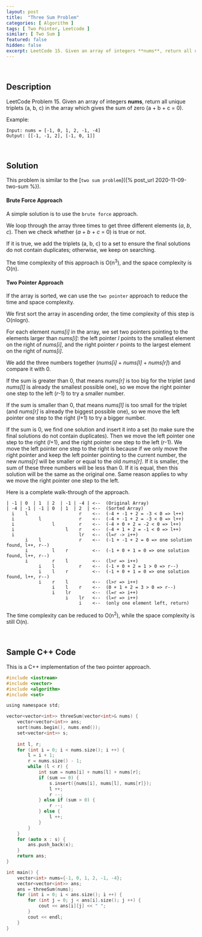```yaml
---
layout: post
title:  "Three Sum Problem"
categories: [ Algorithm ]
tags: [ Two Pointer, Leetcode ]
similar: [ Two Sum ]
featured: false
hidden: false
excerpt: LeetCode 15. Given an array of integers **nums**, return all unique triplets (a, b, c) in the array which gives the sum of zero (a + b + c = 0).
---
```


<br />

## Description

LeetCode Problem 15. Given an array of integers **nums**, return all unique triplets (a, b, c) in the array which gives the sum of zero (a + b + c = 0).

Example: 
```
Input: nums = [-1, 0, 1, 2, -1, -4]
Output: [[-1, -1, 2], [-1, 0, 1]]
```

<br />

## Solution

This problem is similar to the [`two sum problem`]({% post_url 2020-11-09-two-sum %}).


#### Brute Force Approach

A simple solution is to use the `brute force` approach. 

We loop through the array three times to get three different elements (*a*, *b*, *c*). Then we check whether (*a* + *b* + *c* = 0) is 
true or not.

If it is true, we add the triplets (a, b, c) to a set to ensure the final solutions do not contain duplicates; otherwise, we keep on searching.

The time complexity of this approach is O(n<sup>3</sup>), 
and the space complexity is O(n).

#### Two Pointer Approach

If the array is sorted, we can use the `two pointer` approach to reduce the time and space complexity. 

We first sort the array in ascending order, the time complexity of this step is O(nlogn).

For each element *nums[i]* in the array, we set two pointers pointing to the elements larger than *nums[i]*: the left pointer *l* points to 
the smallest element on the right of *nums[i]*, and the right pointer *r* points to the largest element on the right of *nums[i]*.

We add the three numbers together (*nums[i]* + *nums[l]* + *nums[r]*) and compare it with 0.

If the sum is greater than 0, that means *nums[r]* is too big for the triplet (and *nums[l]* is already the smallest possible one), so 
we move the right pointer one step to the left (*r*-1) to try a smaller number.

If the sum is smaller than 0, that means *nums[l]* is too small for the triplet (and *nums[r]* is already the biggest possible one), so 
we move the left pointer one step to the right (*l*+1) to try a bigger number.

If the sum is 0, we find one solution and insert it into a set (to make sure the final solutions do not contain duplicates). Then we move the 
left pointer one step to the right (*l*+1), and the right pointer one step to the left (*r*-1). We move the left pointer one step to the right is 
because if we only move the right pointer and keep the left pointer pointing to the current number, 
the new *nums[r]* will be smaller or equal to the old *nums[r]*. If it is smaller, the sum of these three numbers will be less than 0. 
If it is equal, then this solution will be the same as the original one. Same reason applies to why we move the right pointer one step to the left.

Here is a complete walk-through of the approach.
```
| -1 | 0  | 1  | 2  | -1 | -4 | <--  (Original Array)
| -4 | -1 | -1 | 0  | 1  | 2  | <--  (Sorted Array)
  i    l                   r    <--  (-4 + -1 + 2 = -3 < 0 => l++)
  i         l              r    <--  (-4 + -1 + 2 = -3 < 0 => l++)
  i              l         r    <--  (-4 + 0 + 2 = -2 < 0 => l++)
  i                   l    r    <--  (-4 + 1 + 2 = -1 < 0 => l++)
  i                        lr   <--  (l=r -> i++)
       i    l              r    <--  (-1 + -1 + 2 = 0 => one solution found, l++, r--)
       i         l    r         <--  (-1 + 0 + 1 = 0 => one solution found, l++, r--)
       i         r    l         <--  (l>r => i++)
            i    l         r    <--  (-1 + 0 + 2 = 1 > 0 => r--)
            i    l    r         <--  (-1 + 0 + 1 = 0 => one solution found, l++, r--)
            i    r    l         <--  (l>r => i++)
                 i    l    r    <--  (0 + 1 + 2 = 3 > 0 => r--)
                 i    lr        <--  (l=r => i++)
                      i    lr   <--  (l=r => i++)
                           i    <--  (only one element left, return)
```


The time complexity can be reduced to O(n<sup>2</sup>), while the 
space complexity is still O(n).

<br />

## Sample C++ Code

This is a C++ implementation of the two pointer approach.

```c
#include <iostream>
#include <vector>
#include <algorithm>
#include <set>

using namespace std;

vector<vector<int>> threeSum(vector<int>& nums) {
    vector<vector<int>> ans;
    sort(nums.begin(), nums.end());
    set<vector<int>> s;
    
    int l, r;
    for (int i = 0; i < nums.size(); i ++) {
        l = i + 1; 
        r = nums.size() - 1;
        while (l < r) {
            int sum = nums[i] + nums[l] + nums[r];
            if (sum == 0) {
                s.insert({nums[i], nums[l], nums[r]});
                l ++;
                r --;
            } else if (sum > 0) {
                r --;
            } else {
                l ++;
            }
        }
    }
    for (auto x : s) {
        ans.push_back(x);
    }
    return ans;
}

int main() {
    vector<int> nums={-1, 0, 1, 2, -1, -4};
    vector<vector<int>> ans; 
    ans = threeSum(nums);
    for (int i = 0; i < ans.size(); i ++) {
        for (int j = 0; j < ans[i].size(); j ++) {
            cout << ans[i][j] << " ";
        }
        cout << endl;
    }
}
```
